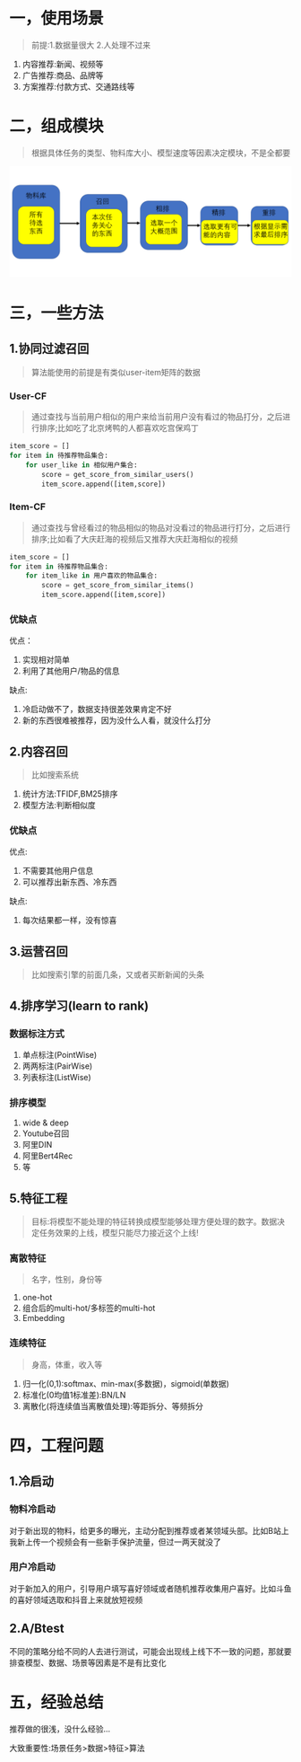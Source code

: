 ##
# 一，使用场景

> 前提:1.数据量很大 2.人处理不过来

1. 内容推荐:新闻、视频等
2. 广告推荐:商品、品牌等
3. 方案推荐:付款方式、交通路线等

# 二，组成模块

> 根据具体任务的类型、物料库大小、模型速度等因素决定模块，不是全都要

![推荐系统组成模块](./NLP_img/推荐系统组成模块.png)


# 三，一些方法

## 1.协同过滤召回

> 算法能使用的前提是有类似user-item矩阵的数据

### User-CF

> 通过查找与当前用户相似的用户来给当前用户没有看过的物品打分，之后进行排序;比如吃了北京烤鸭的人都喜欢吃宫保鸡丁

```python
item_score = []
for item in 待推荐物品集合:
    for user_like in 相似用户集合:
        score = get_score_from_similar_users()
        item_score.append([item,score])
```

### Item-CF

> 通过查找与曾经看过的物品相似的物品对没看过的物品进行打分，之后进行排序;比如看了大庆赶海的视频后又推荐大庆赶海相似的视频

```python
item_score = []
for item in 待推荐物品集合:
    for item_like in 用户喜欢的物品集合:
        score = get_score_from_similar_items()
        item_score.append([item,score])
```

### 优缺点

优点：

1. 实现相对简单
2. 利用了其他用户/物品的信息

缺点:

1. 冷启动做不了，数据支持很差效果肯定不好
2. 新的东西很难被推荐，因为没什么人看，就没什么打分

## 2.内容召回

> 比如搜索系统

1. 统计方法:TFIDF,BM25排序
2. 模型方法:判断相似度

### 优缺点

优点:

1. 不需要其他用户信息
2. 可以推荐出新东西、冷东西

缺点:

1. 每次结果都一样，没有惊喜

## 3.运营召回

> 比如搜索引擎的前面几条，又或者买断新闻的头条

## 4.排序学习(learn to rank)

### 数据标注方式

1. 单点标注(PointWise)
2. 两两标注(PairWise)
3. 列表标注(ListWise)

### 排序模型

1. wide & deep
2. Youtube召回
3. 阿里DIN
4. 阿里Bert4Rec
5. 等

## 5.特征工程

> 目标:将模型不能处理的特征转换成模型能够处理方便处理的数字。数据决定任务效果的上线，模型只能尽力接近这个上线!

### 离散特征

> 名字，性别，身份等

1. one-hot
2. 组合后的multi-hot/多标签的multi-hot
3. Embedding

### 连续特征

> 身高，体重，收入等

1. 归一化(0,1):softmax、min-max(多数据)，sigmoid(单数据)
2. 标准化(0均值1标准差):BN/LN
3. 离散化(将连续值当离散值处理):等距拆分、等频拆分

# 四，工程问题

## 1.冷启动

### 物料冷启动

对于新出现的物料，给更多的曝光，主动分配到推荐或者某领域头部。比如B站上我新上传一个视频会有一些新手保护流量，但过一两天就没了

### 用户冷启动

对于新加入的用户，引导用户填写喜好领域或者随机推荐收集用户喜好。比如斗鱼的喜好领域选取和抖音上来就放短视频

## 2.A/Btest

不同的策略分给不同的人去进行测试，可能会出现线上线下不一致的问题，那就要排查模型、数据、场景等因素是不是有比变化


# 五，经验总结

推荐做的很浅，没什么经验...

大致重要性:场景任务>数据>特征>算法
